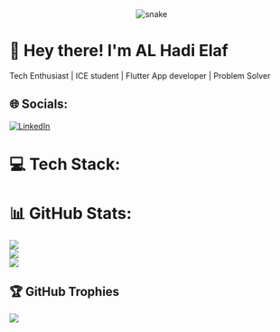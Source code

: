 
<div align="center">
  <img  src="https://github.com/{Elaf24}/contribution-cal-snake/blob/master/animation/snake.gif"
       alt="snake" />
</div>

# 👋 Hey there! I'm AL Hadi Elaf
Tech Enthusiast | ICE student | Flutter App developer | Problem Solver


## 🌐 Socials:
[![LinkedIn](https://img.shields.io/badge/LinkedIn-%230077B5.svg?logo=linkedin&logoColor=white)](https://www.linkedin.com/in/alhadi-elaf-9bba2a271/) 

# 💻 Tech Stack:

# 📊 GitHub Stats:
![](https://github-readme-stats.vercel.app/api?username=Elaf24&theme=tokyonight&hide_border=true&include_all_commits=false&count_private=false)<br/>
![](https://github-readme-streak-stats.herokuapp.com/?user=Elaf24&theme=tokyonight&hide_border=true)<br/>
![](https://github-readme-stats.vercel.app/api/top-langs/?username=Elaf24&theme=tokyonight&hide_border=true&include_all_commits=false&count_private=false&layout=compact)

## 🏆 GitHub Trophies
![](https://github-profile-trophy.vercel.app/?username=Elaf24&theme=tokyonight&no-frame=false&no-bg=true&margin-w=4)

